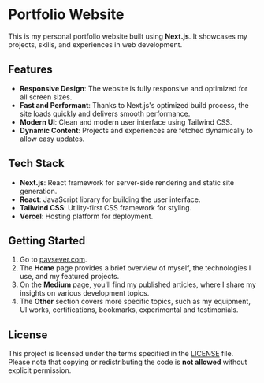 # Portfolio Website

This is my personal portfolio website built using **Next.js**. It showcases my projects, skills, and experiences in web development.

## Features
- **Responsive Design**: The website is fully responsive and optimized for all screen sizes.
- **Fast and Performant**: Thanks to Next.js's optimized build process, the site loads quickly and delivers smooth performance.
- **Modern UI**: Clean and modern user interface using Tailwind CSS.
- **Dynamic Content**: Projects and experiences are fetched dynamically to allow easy updates.

## Tech Stack
- **Next.js**: React framework for server-side rendering and static site generation.
- **React**: JavaScript library for building the user interface.
- **Tailwind CSS**: Utility-first CSS framework for styling.
- **Vercel**: Hosting platform for deployment.

## Getting Started

1. Go to [pavsever.com](https://pavsever.com).
2. The **Home** page provides a brief overview of myself, the technologies I use, and my featured projects.
3. On the **Medium** page, you'll find my published articles, where I share my insights on various development topics.
4. The **Other** section covers more specific topics, such as my equipment, UI works, certifications, bookmarks, experimental and testimonials.

## License
This project is licensed under the terms specified in the [LICENSE](./LICENSE) file. Please note that copying or redistributing the code is **not allowed** without explicit permission.
